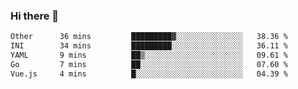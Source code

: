 ### Hi there 👋

<!--
**urzz/urzz** is a ✨ _special_ ✨ repository because its `README.md` (this file) appears on your GitHub profile.

Here are some ideas to get you started:

- 🔭 I’m currently working on ...
- 🌱 I’m currently learning ...
- 👯 I’m looking to collaborate on ...
- 🤔 I’m looking for help with ...
- 💬 Ask me about ...
- 📫 How to reach me: ...
- 😄 Pronouns: ...
- ⚡ Fun fact: ...
-->

<!--START_SECTION:waka-->

```txt
Other      36 mins         █████████▓░░░░░░░░░░░░░░░   38.36 %
INI        34 mins         █████████░░░░░░░░░░░░░░░░   36.11 %
YAML       9 mins          ██▒░░░░░░░░░░░░░░░░░░░░░░   09.61 %
Go         7 mins          ██░░░░░░░░░░░░░░░░░░░░░░░   07.60 %
Vue.js     4 mins          █░░░░░░░░░░░░░░░░░░░░░░░░   04.39 %
```

<!--END_SECTION:waka-->
